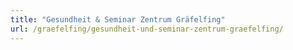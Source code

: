 ```yaml
---
title: "Gesundheit & Seminar Zentrum Gräfelfing"
url: /graefelfing/gesundheit-und-seminar-zentrum-graefelfing/
---
```

